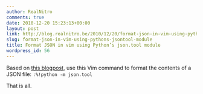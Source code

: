 ```yaml
---
author: RealNitro
comments: true
date: 2010-12-20 15:23:13+00:00
layout: post
link: http://blog.realnitro.be/2010/12/20/format-json-in-vim-using-pythons-jsontool-module/
slug: format-json-in-vim-using-pythons-jsontool-module
title: Format JSON in vim using Python’s json.tool module
wordpress_id: 56
---
```


Based on [this blogpost](http://visibletrap.blogspot.com/2010/05/vim-how-to-format-and-syntax-highlight.html), use this Vim command to format the contents of a JSON file:
`
:%!python -m json.tool
`

That is all.